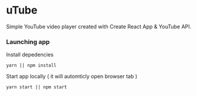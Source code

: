 # uTube

Simple YouTube video player created with Create React App & YouTube API.

### Launching app

Install depedencies

```
yarn || npm install
```


Start app locally ( it will automticly open browser tab )

```
yarn start || npm start
```


<!-- ----------

### Technology stack

* ES6
* React
* Redux
* Jest
* Enzyme -->
